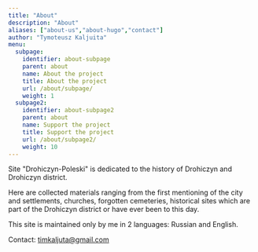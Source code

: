 ```yaml
---
title: "About"
description: "About"
aliases: ["about-us","about-hugo","contact"]
author: "Tymoteusz Kaljuita"
menu:
  subpage:
    identifier: about-subpage
    parent: about
    name: About the project
    title: About the project
    url: /about/subpage/
    weight: 1
  subpage2:
    identifier: about-subpage2
    parent: about
    name: Support the project
    title: Support the project
    url: /about/subpage2/
    weight: 10
---
```



Site "Drohiczyn-Poleski" is dedicated to the history of Drohiczyn and Drohiczyn district.

Here are collected materials ranging from the first mentioning of the city and settlements, churches, forgotten cemeteries, historical sites which are part of the Drohiczyn district or have ever been to this day.

This site is maintained only by me in 2 languages: Russian and English. 

Contact:
timkaljuta@gmail.com





